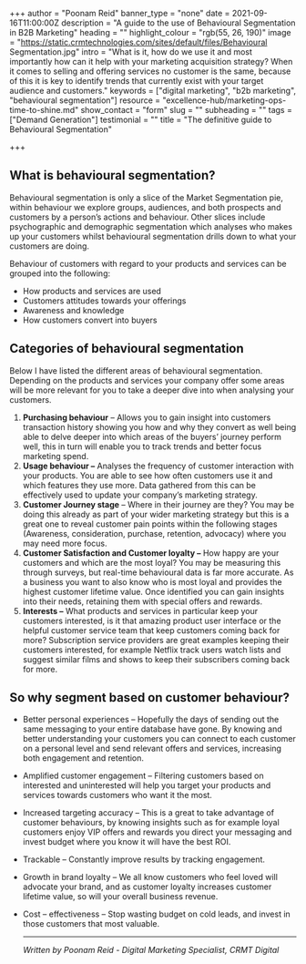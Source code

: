 +++
author = "Poonam Reid"
banner_type = "none"
date = 2021-09-16T11:00:00Z
description = "A guide to the use of Behavioural Segmentation in B2B Marketing"
heading = ""
highlight_colour = "rgb(55, 26, 190)"
image = "https://static.crmtechnologies.com/sites/default/files/Behavioural Segmentation.jpg"
intro = "What is it, how do we use it and most importantly how can it help with your marketing acquisition strategy?  When it comes to selling and offering services no customer is the same, because of this it is key to identify trends that currently exist with your target audience and customers."
keywords = ["digital marketing", "b2b marketing", "behavioural segmentation"]
resource = "excellence-hub/marketing-ops-time-to-shine.md"
show_contact = "form"
slug = ""
subheading = ""
tags = ["Demand Generation"]
testimonial = ""
title = "The definitive guide to Behavioural Segmentation"

+++
## **What is behavioural segmentation?**

Behavioural segmentation is only a slice of the Market Segmentation pie, within behaviour we explore groups, audiences, and both prospects and customers by a person’s actions and behaviour. Other slices include psychographic and demographic segmentation which analyses who makes up your customers whilst behavioural segmentation drills down to what your customers are doing.

Behaviour of customers with regard to your products and services can be grouped into the following:

* How products and services are used
* Customers attitudes towards your offerings
* Awareness and knowledge
* How customers convert into buyers

## **Categories of behavioural segmentation**

Below I have listed the different areas of behavioural segmentation. Depending on the products and services your company offer some areas will be more relevant for you to take a deeper dive into when analysing your customers.

1. **Purchasing behaviour** – Allows you to gain insight into customers transaction history showing you how and why they convert as well being able to delve deeper into which areas of the buyers’ journey perform well, this in turn will enable you to track trends and better focus marketing spend.
2. **Usage behaviour –** Analyses the frequency of customer interaction with your products. You are able to see how often customers use it and which features they use more. Data gathered from this can be effectively used to update your company’s marketing strategy.
3. **Customer Journey stage** – Where in their journey are they? You may be doing this already as part of your wider marketing strategy but this is a great one to reveal customer pain points within the following stages (Awareness, consideration, purchase, retention, advocacy) where you may need more focus.
4. **Customer Satisfaction and Customer loyalty –** How happy are your customers and which are the most loyal? You may be measuring this through surveys, but real-time behavioural data is far more accurate. As a business you want to also know who is most loyal and provides the highest customer lifetime value. Once identified you can gain insights into their needs, retaining them with special offers and rewards.
5. **Interests –** What products and services in particular keep your customers interested, is it that amazing product user interface or the helpful customer service team that keep customers coming back for more? Subscription service providers are great examples keeping their customers interested, for example Netflix track users watch lists and suggest similar films and shows to keep their subscribers coming back for more.

## **So why segment based on customer behaviour?**

* Better personal experiences – Hopefully the days of sending out the same messaging to your entire database have gone. By knowing and better understanding your customers you can connect to each customer on a personal level and send relevant offers and services, increasing both engagement and retention.
* Amplified customer engagement – Filtering customers based on interested and uninterested will help you target your products and services towards customers who want it the most.
* Increased targeting accuracy – This is a great to take advantage of customer behaviours, by knowing insights such as for example loyal customers enjoy VIP offers and rewards you direct your messaging and invest budget where you know it will have the best ROI.
* Trackable – Constantly improve results by tracking engagement.
* Growth in brand loyalty – We all know customers who feel loved will advocate your brand, and as customer loyalty increases customer lifetime value, so will your overall business revenue.
* Cost – effectiveness – Stop wasting budget on cold leads, and invest in those customers that most valuable.

  ***

  _Written by Poonam Reid - Digital Marketing Specialist, CRMT Digital_